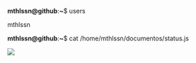 **mthlssn@github**:**~**$ users

mthlssn

**mthlssn@github**:**~**$ cat /home/mthlssn/documentos/status.js

![](https://github-readme-stats.vercel.app/api?username=mthlssn&show_icons=true)

